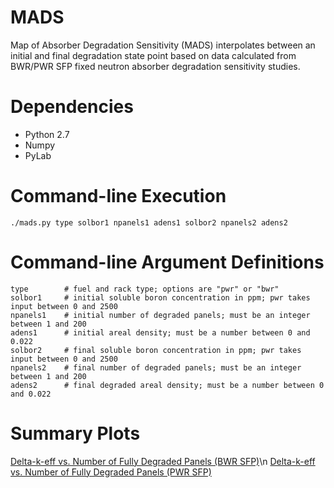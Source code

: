 MADS
====

Map of Absorber Degradation Sensitivity (MADS) interpolates between an initial and final degradation state point based on data calculated from BWR/PWR SFP fixed neutron absorber degradation sensitivity studies.

Dependencies
============

- Python 2.7
- Numpy
- PyLab

Command-line Execution
======================

```
./mads.py type solbor1 npanels1 adens1 solbor2 npanels2 adens2
```

Command-line Argument Definitions
=================================

```
type	    # fuel and rack type; options are "pwr" or "bwr"
solbor1		# initial soluble boron concentration in ppm; pwr takes input between 0 and 2500
npanels1	# initial number of degraded panels; must be an integer between 1 and 200
adens1		# initial areal density; must be a number between 0 and 0.022
solbor2		# final soluble boron concentration in ppm; pwr takes input between 0 and 2500
npanels2	# final number of degraded panels; must be an integer between 1 and 200
adens2		# final degraded areal density; must be a number between 0 and 0.022
```

Summary Plots
=============

[Delta-k-eff vs. Number of Fully Degraded Panels (BWR SFP)](http://rcharts.io/viewer/?ac77c1d20ad6893806b0#.U4M2VVhdWxw "View in rCharts Viewer")\n
[Delta-k-eff vs. Number of Fully Degraded Panels (PWR SFP)](http://rcharts.io/viewer/?117ca86a2d5d3f5fbf0a#.U4M251hdWxw "View in rCharts Viewer")

